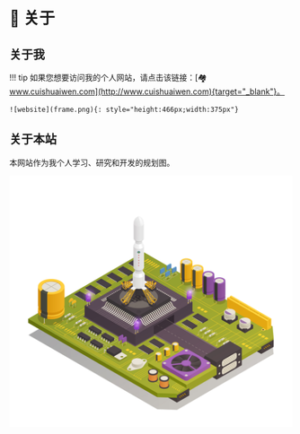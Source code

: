 <!-- ---
comments: true
--- -->

# 🔭 关于

## 关于我

!!! tip
    如果您想要访问我的个人网站，请点击该链接：[🏘️ www.cuishuaiwen.com](http://www.cuishuaiwen.com){target="_blank"}。

    ![website](frame.png){: style="height:466px;width:375px"}

## 关于本站

本网站作为我个人学习、研究和开发的规划图。

![Cover](Cover.jpg)